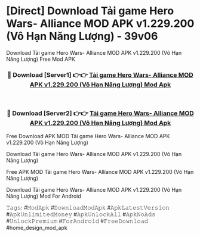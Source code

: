 # [Direct] Download Tải game Hero Wars- Alliance MOD APK v1.229.200 (Vô Hạn Năng Lượng) - 39v06
Download Tải game Hero Wars- Alliance MOD APK v1.229.200 (Vô Hạn Năng Lượng) Free Mod APK

<div align="center">
<h3>🔴 Download [Server1] 👉👉 <a href="https://apk-comot.site?title=Tải_game_Hero_Wars-_Alliance_MOD_APK_v1.229.200_(Vô_Hạn_Năng_Lượng)">Tải game Hero Wars- Alliance MOD APK v1.229.200 (Vô Hạn Năng Lượng) Mod Apk</a></h3><br>

<h3>🔴 Download [Server2] 👉👉 <a href="https://apk-comot.site?title=Tải_game_Hero_Wars-_Alliance_MOD_APK_v1.229.200_(Vô_Hạn_Năng_Lượng)">Tải game Hero Wars- Alliance MOD APK v1.229.200 (Vô Hạn Năng Lượng) Mod Apk</a></h3>
</div>


Free Download APK MOD Tải game Hero Wars- Alliance MOD APK v1.229.200 (Vô Hạn Năng Lượng)

Download Tải game Hero Wars- Alliance MOD APK v1.229.200 (Vô Hạn Năng Lượng) 

Free APK MOD Tải game Hero Wars- Alliance MOD APK v1.229.200 (Vô Hạn Năng Lượng) 

Download Tải game Hero Wars- Alliance MOD APK v1.229.200 (Vô Hạn Năng Lượng) Mod For Android

𝚃𝚊𝚐𝚜: #𝙼𝚘𝚍𝙰𝚙𝚔 #𝙳𝚘𝚠𝚗𝚕𝚘𝚊𝚍𝙼𝚘𝚍𝙰𝚙𝚔 #𝙰𝚙𝚔𝙻𝚊𝚝𝚎𝚜𝚝𝚅𝚎𝚛𝚜𝚒𝚘𝚗 #𝙰𝚙𝚔𝚄𝚗𝚕𝚒𝚖𝚒𝚝𝚎𝚍𝙼𝚘𝚗𝚎𝚢 #𝙰𝚙𝚔𝚄𝚗𝚕𝚘𝚌𝚔𝙰𝚕𝚕 #𝙰𝚙𝚔𝙽𝚘𝙰𝚍𝚜 #𝚄𝚗𝚕𝚘𝚌𝚔𝙿𝚛𝚎𝚖𝚒𝚞𝚖 #𝙵𝚘𝚛𝙰𝚗𝚍𝚛𝚘𝚒𝚍 #𝙵𝚛𝚎𝚎𝙳𝚘𝚠𝚗𝚕𝚘𝚊𝚍 #home_design_mod_apk